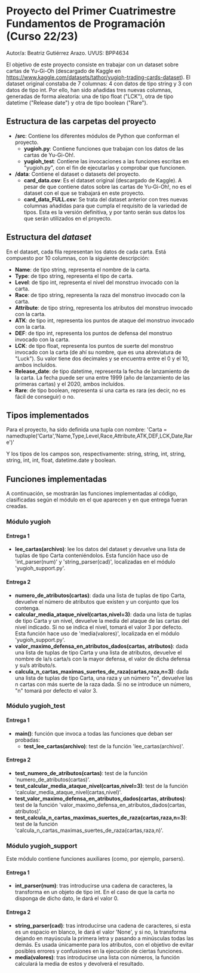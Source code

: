 # Proyecto del Primer Cuatrimestre Fundamentos de Programación (Curso 22/23)
Autor/a: Beatriz Gutiérrez Arazo. UVUS: BPP4634

El objetivo de este proyecto consiste en trabajar con un dataset sobre cartas de Yu-Gi-Oh (descargado de Kaggle en https://www.kaggle.com/datasets/tathor/yugioh-trading-cards-dataset). El dataset original constaba de 7 columnas: 4 con datos de tipo string y 3 con datos de tipo int. Por ello, han sido añadidas tres nuevas columnas, generadas de forma aleatoria: una de tipo float ("LCK"), otra de tipo datetime ("Release date") y otra de tipo boolean ("Rare").

## Estructura de las carpetas del proyecto

* **/src**: Contiene los diferentes módulos de Python que conforman el proyecto.
  * **yugioh.py**: Contiene funciones que trabajan con los datos de las cartas de Yu-Gi-Oh!.
  * **yugioh_test**: Contiene las invocaciones a las funciones escritas en "yugioh.py", con el fin de ejecutarlas y comprobar que funcionen.
* **/data**: Contiene el dataset o datasets del proyecto.
  * **card_data.csv**: Es el dataset original (descargado de Kaggle). A pesar de que contiene datos sobre las cartas de Yu-Gi-Oh!, no es el dataset con el que se trabajará en este proyecto.
  * **card_data_FULL.csv**: Se trata del dataset anterior con tres nuevas columnas añadidas para que cumpla el requisito de la variedad de tipos. Esta es la versión definitiva, y por tanto serán sus datos los que serán utilizados en el proyecto.
  
## Estructura del *dataset*

En el dataset, cada fila representan los datos de cada carta. Está compuesto por 10 columnas, con la siguiente descripción:

* **Name**: de tipo string, representa el nombre de la carta.
* **Type**: de tipo string, representa el tipo de carta.
* **Level**: de tipo int, representa el nivel del monstruo invocado con la carta.
* **Race**: de tipo string, representa la raza del monstruo invocado con la carta.
* **Attribute**: de tipo string, representa los atributos del monstruo invocado con la carta.
* **ATK**: de tipo int, representa los puntos de ataque del monstruo invocado con la carta.
* **DEF**: de tipo int, representa los puntos de defensa del monstruo invocado con la carta.
* **LCK**: de tipo float, representa los puntos de suerte del monstruo invocado con la carta (de ahí su nombre, que es una abreviatura de "Luck"). Su valor tiene dos decimales y se encuentra entre el 0 y el 10, ambos incluídos.
* **Release_date**: de tipo datetime, representa la fecha de lanzamiento de la carta. La fecha puede ser una entre 1999 (año de lanzamiento de las primeras cartas) y el 2020, ambos incluídos.
* **Rare**: de tipo boolean, representa si una carta es rara (es decir, no es fácil de conseguir) o no.

## Tipos implementados

Para el proyecto, ha sido definida una tupla con nombre:
'Carta = namedtuple('Carta','Name,Type,Level,Race,Attribute,ATK,DEF,LCK,Date,Rare')'

Y los tipos de los campos son, respectivamente: string, string, int, string, string, int, int, float, datetime.date y boolean.

## Funciones implementadas

A continuación, se mostrarán las funciones implementadas al código, clasificadas según el módulo en el que aparecen y en que entrega fueran creadas.

### Módulo yugioh

#### Entrega 1
* **lee_cartas(archivo)**: lee los datos del dataset y devuelve una lista de tuplas de tipo Carta conteniéndolos. Esta función hace uso de 'int_parser(num)' y 'string_parser(cad)', localizadas en el módulo 'yugioh_support.py'.
#### Entrega 2
* **numero_de_atributos(cartas)**: dada una lista de tuplas de tipo Carta, devuelve el número de atributos que existen y un conjunto que los contenga.
* **calcular_media_ataque_nivel(cartas,nivel=3)**: dada una lista de tuplas de tipo Carta y un nivel, devuelve la media del ataque de las cartas del nivel indicado. Si no se indica el nivel, tomará el valor 3 por defecto. Esta función hace uso de 'media(valores)', localizada en el módulo 'yugioh_support.py'.
* **valor_maximo_defensa_en_atributos_dados(cartas, atributos)**: dada una lista de tuplas de tipo Carta y una lista de atributos, devuelve el nombre de la/s carta/s con la mayor defensa, el valor de dicha defensa y su/s atributo/s.
* **calcula_n_cartas_maximas_suertes_de_raza(cartas,raza,n=3)**: dada una lista de tuplas de tipo Carta, una raza y un número "n", devuelve las n cartas con más suerte de la raza dada. Si no se introduce un número, "n" tomará por defecto el valor 3.

### Módulo yugioh_test

#### Entrega 1
* **main()**: función que invoca a todas las funciones que deban ser probadas:
  * **test_lee_cartas(archivo)**: test de la función 'lee_cartas(archivo)'.
#### Entrega 2
  * **test_numero_de_atributos(cartas)**: test de la función 'numero_de_atributos(cartas)'.
  * **test_calcular_media_ataque_nivel(cartas,nivel=3)**: test de la función 'calcular_media_ataque_nivel(cartas,nivel)'.
  * **test_valor_maximo_defensa_en_atributos_dados(cartas, atributos)**: test de la función 'valor_maximo_defensa_en_atributos_dados(cartas, atributos)'.
  * **test_calcula_n_cartas_maximas_suertes_de_raza(cartas,raza,n=3)**: test de la función 'calcula_n_cartas_maximas_suertes_de_raza(cartas,raza,n)'.

### Módulo yugioh_support

Este módulo contiene funciones auxiliares (como, por ejemplo, parsers).
#### Entrega 1
* **int_parser(num)**: tras introducirse una cadena de caracteres, la transforma en un objeto de tipo int. En el caso de que la carta no disponga de dicho dato, le dará el valor 0.
#### Entrega 2
* **string_parser(cad)**: tras introducirse una cadena de caracteres, si esta es un espacio en blanco, le dará el valor 'None', y si no, la transforma dejando en mayúscula la primera letra y pasando a minúsculas todas las demás. Es usada únicamente para los atributos, con el objetivo de evitar posibles errores y confusiones en la ejecución de ciertas funciones.
* **media(valores)**: tras introducirse una lista con números, la función calculará la media de estos y devolverá el resultado.